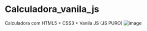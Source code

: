 # Calculadora_vanila_js
Calculadora com HTML5 + CSS3 + Vanila JS (JS PURO)
![image](https://user-images.githubusercontent.com/48324076/85133179-1fcf2700-b232-11ea-9d34-95a3f80f8f9b.png)
